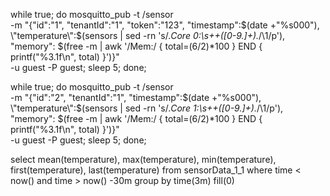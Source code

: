 while true; do mosquitto_pub -t /sensor \
  -m "{\"id\":\"1\", \"tenantId\":\"1\", \"token\":\"123\", \"timestamp\":$(date +"%s000"), \"temperature\":$(sensors | sed -rn 's/.*Core 0:\s+\+([0-9\.]+).*/\1/p'), \"memory\": $(free -m | awk '/Mem:/ { total=($6/$2)*100 } END { printf("%3.1f\n", total) }')}" \
  -u guest -P guest; sleep 5; done;


while true; do mosquitto_pub -t /sensor \
  -m "{\"id\":\"2\", \"tenantId\":\"1\", \"timestamp\":$(date +"%s000"), \"temperature\":$(sensors | sed -rn 's/.*Core 1:\s+\+([0-9\.]+).*/\1/p'), \"memory\": $(free -m | awk '/Mem:/ { total=($6/$2)*100 } END { printf("%3.1f\n", total) }')}" \
  -u guest -P guest; sleep 5; done;


select mean(temperature), max(temperature), min(temperature), first(temperature), last(temperature) from sensorData_1_1 where time < now() and time > now() -30m group by time(3m) fill(0)
